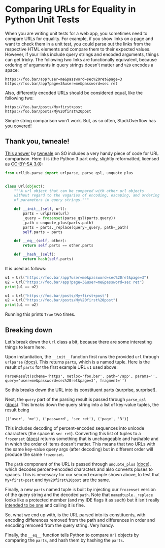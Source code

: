 # Comparing URLs for Equality in Python Unit Tests

When you are writing unit tests for a web app, you sometimes need to compare URLs for equality.
For example, if you show links on a page and want to check them in a unit test, you could parse
out the links from the respective HTML elements and compare them to their expected values.
However, if your links include query strings and encoded arguments, things can get tricky.
The following two links are functionally equivalent, because ordering of arguments in query strings doesn't matter
and `%20` encodes a space:
```
https://foo.bar/app?user=me&password=sec%20ret&page=3
https://foo.bar/app?page=3&user=me&password=sec ret
```
Also, differently encoded URLs should be considered equal, like the following two:
```
https://foo.bar/posts/My+first+post
https://foo.bar/posts/My%20first%20post
```

Simple string comparison won't work. 
But, as so often, StackOverflow has you covered!


## Thank you, twneale!

[This answer](https://stackoverflow.com/a/9468284/13649423) by [twneale](https://stackoverflow.com/users/120991/twneale) on SO
includes a very handy piece of code for URL comparison.
Here it is (the Python 3 part only, slightly reformatted, 
licensed as [CC-BY-SA 3.0](https://creativecommons.org/licenses/by-sa/3.0/)):
```python
from urllib.parse import urlparse, parse_qsl, unquote_plus


class Url(object):
    """A url object that can be compared with other url objects
    without regard to the vagaries of encoding, escaping, and ordering
    of parameters in query strings."""

    def __init__(self, url):
        parts = urlparse(url)
        _query = frozenset(parse_qsl(parts.query))
        _path = unquote_plus(parts.path)
        parts = parts._replace(query=_query, path=_path)
        self.parts = parts

    def __eq__(self, other):
        return self.parts == other.parts

    def __hash__(self):
        return hash(self.parts)
```


It is used as follows:
```python
u1 = Url("https://foo.bar/app?user=me&password=sec%20ret&page=3")
u2 = Url("https://foo.bar/app?page=3&user=me&password=sec ret")
print(u1 == u2)

u1 = Url("https://foo.bar/posts/My+first+post")
u2 = Url("https://foo.bar/posts/My%20first%20post")
print(u1 == u2)
```
Running this prints `True` two times.


## Breaking down

Let's break down the `Url` class a bit, because there are some interesting things to learn here.

Upon instantiation, the `__init__` function first runs the provided `url` through `urlparse` ([docs](https://docs.python.org/3/library/urllib.parse.html#urllib.parse.urlparse)).
This returns `parts`, which is a named tuple.
Here is the result of `parts` for the first example URL `u1` used above:
```text
ParseResult(scheme='https', netloc='foo.bar', path='/app', params='', query='user=me&password=sec%20ret&page=3', fragment='')
```
So this breaks down the URL into its constituent parts (surprise, surprise!).

Next, the `query` part of the parsing result is passed through `parse_qsl` ([docs](https://docs.python.org/3/library/urllib.parse.html#urllib.parse.parse_qsl)).
This breaks down the query string into a list of key-value tuples, the result being
```text
[('user', 'me'), ('password', 'sec ret'), ('page', '3')]
```
This includes decoding of percent-encoded sequences into unicode characters (the space in `sec ret`).
Converting this list of tuples to a `frozenset` ([docs](https://docs.python.org/3/library/stdtypes.html?highlight=frozenset#frozenset)) 
returns something that is unchangeable and hashable and in which the order of items doesn't matter.
This means that two URLs with the same key-value query args (after decoding) but in different order will produce the same `frozenset`.

The `path` component of the URL is passed through `unquote_plus` ([docs](https://docs.python.org/3/library/urllib.parse.html#urllib.parse.unquote_plus)), which 
decodes percent-encoded characters and also converts pluses to spaces.
This is necessary for our second example shown above, to test that `My+first+post` and `My%20first%20post` are the same.

Finally, a new `parts` named tuple is built by injecting our `frozenset` version of the query string and the decoded `path`.
Note that `namedtuple._replace` looks like a protected member (and my IDE flags it as such) but it isn't really 
[intended to be one](https://softwareengineering.stackexchange.com/questions/315348/why-is-the-replace-method-of-python-namedtuple-classes-protected)
and calling it is fine.

So, what we end up with, is the URL parsed into its constituents, with encoding differences removed from the path
and differences in order and encoding removed from the query string. Very handy.

Finally, the `__eq__` function tells Python to compare `Url` objects by comparing the `parts`, and hash them
by hashing the `parts`.